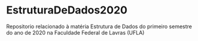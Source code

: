 # EstruturaDeDados2020

Repositorio relacionado à matéria Estrutura de Dados do primeiro semestre do ano de 2020 na Faculdade Federal de Lavras (UFLA)
